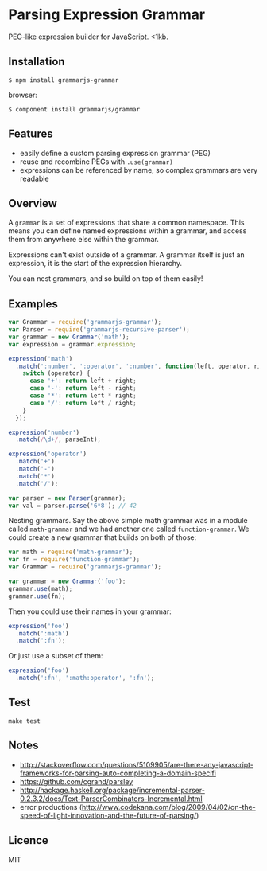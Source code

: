 # Parsing Expression Grammar

PEG-like expression builder for JavaScript. <1kb.

## Installation

```
$ npm install grammarjs-grammar
```

browser:

```
$ component install grammarjs/grammar
```

## Features

- easily define a custom parsing expression grammar (PEG)
- reuse and recombine PEGs with `.use(grammar)`
- expressions can be referenced by name, so complex grammars are very readable

## Overview

A `grammar` is a set of expressions that share a common namespace. This means you can define named expressions within a grammar, and access them from anywhere else within the grammar.

Expressions can't exist outside of a grammar. A grammar itself is just an expression, it is the start of the expression hierarchy.

You can nest grammars, and so build on top of them easily!

## Examples

```js
var Grammar = require('grammarjs-grammar');
var Parser = require('grammarjs-recursive-parser');
var grammar = new Grammar('math');
var expression = grammar.expression;

expression('math')
  .match(':number', ':operator', ':number', function(left, operator, right){
    switch (operator) {
      case '+': return left + right;
      case '-': return left - right;
      case '*': return left * right;
      case '/': return left / right;
    }
  });

expression('number')
  .match(/\d+/, parseInt);

expression('operator')
  .match('+')
  .match('-')
  .match('*')
  .match('/');

var parser = new Parser(grammar);
var val = parser.parse('6*8'); // 42
```

Nesting grammars. Say the above simple math grammar was in a module called `math-grammar` and we had another one called `function-grammar`. We could create a new grammar that builds on both of those:

```js
var math = require('math-grammar');
var fn = require('function-grammar');
var Grammar = require('grammarjs-grammar');

var grammar = new Grammar('foo');
grammar.use(math);
grammar.use(fn);
```

Then you could use their names in your grammar:

```js
expression('foo')
  .match(':math')
  .match(':fn');
```

Or just use a subset of them:

```js
expression('foo')
  .match(':fn', ':math:operator', ':fn');
```

## Test

```
make test
```

## Notes

- http://stackoverflow.com/questions/5109905/are-there-any-javascript-frameworks-for-parsing-auto-completing-a-domain-specifi
- https://github.com/cgrand/parsley
- http://hackage.haskell.org/package/incremental-parser-0.2.3.2/docs/Text-ParserCombinators-Incremental.html
- error productions (http://www.codekana.com/blog/2009/04/02/on-the-speed-of-light-innovation-and-the-future-of-parsing/)

## Licence

MIT